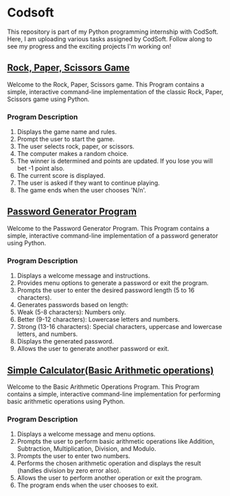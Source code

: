 # Codsoft
This repository is part of my Python programming internship with CodSoft. Here, I am uploading various tasks assigned by CodSoft. Follow along to see my progress and the exciting projects I'm working on!

## [Rock, Paper, Scissors Game](https://github.com/anuragchakravarty/Codsoft/blob/main/Rock_Paper_Scissors.ipynb)

Welcome to the Rock, Paper, Scissors game. This Program contains a simple, interactive command-line implementation of the classic Rock, Paper, Scissors game using Python.
### Program Description
1. Displays the game name and rules.
2. Prompt the user to start the game.
3. The user selects rock, paper, or scissors.
4. The computer makes a random choice.
5. The winner is determined and points are updated. If you lose you will bet -1 point also.
6. The current score is displayed.
7. The user is asked if they want to continue playing.
8. The game ends when the user chooses 'N/n'.

## [Password Generator Program](https://github.com/anuragchakravarty/Codsoft/blob/main/Password_generator.ipynb)

Welcome to the Password Generator Program. This Program contains a simple, interactive command-line implementation of a password generator using Python.
### Program Description
1. Displays a welcome message and instructions.
2. Provides menu options to generate a password or exit the program.
3. Prompts the user to enter the desired password length (5 to 16 characters).
4. Generates passwords based on length:
5. Weak (5-8 characters): Numbers only.
6. Better (9-12 characters): Lowercase letters and numbers.
7. Strong (13-16 characters): Special characters, uppercase and lowercase letters, and numbers.
8. Displays the generated password.
9. Allows the user to generate another password or exit.

## [Simple Calculator(Basic Arithmetic operations)](https://github.com/anuragchakravarty/Codsoft/blob/main/Calaculator__(Basic_Arithmetic_Operator).ipynb)

Welcome to the Basic Arithmetic Operations Program. This Program contains a simple, interactive command-line implementation for performing basic arithmetic operations using Python.
### Program Description
1. Displays a welcome message and menu options.
2. Prompts the user to perform basic arithmetic operations like Addition, Subtraction, Multiplication, Division, and Modulo.
3. Prompts the user to enter two numbers.
4. Performs the chosen arithmetic operation and displays the result (handles division by zero error also).
5. Allows the user to perform another operation or exit the program.
6. The program ends when the user chooses to exit.




